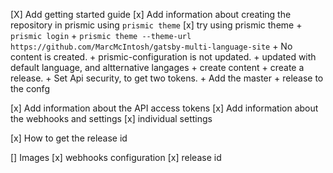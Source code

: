 [X] Add getting started guide
[x] Add information about creating the repository in prismic using `prismic theme`
    [x] try using prismic theme
    + `prismic login`
    + `prismic theme --theme-url https://github.com/MarcMcIntosh/gatsby-multi-language-site`
    + No content is created.
    + prismic-configuration is not updated.
    + updated with default language, and altternative langages
    + create content
    + create a release.
    + Set Api security, to get two tokens.
    + Add the master + release to the confg

[x] Add information about the API access tokens
[x] Add information about the webhooks and settings
    [x] individual settings

[x] How to get the release id

[] Images
    [x] webhooks configuration
    [x] release id

